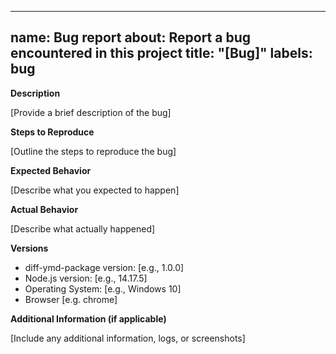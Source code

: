 
---
name: Bug report
about: Report a bug encountered in this project
title: "[Bug]"
labels: bug
---

 **Description**

[Provide a brief description of the bug]

**Steps to Reproduce**

[Outline the steps to reproduce the bug]

**Expected Behavior**

[Describe what you expected to happen]

**Actual Behavior**

[Describe what actually happened]

**Versions**

- diff-ymd-package version: [e.g., 1.0.0]
- Node.js version: [e.g., 14.17.5]
- Operating System: [e.g., Windows 10]
- Browser [e.g. chrome]

**Additional Information (if applicable)**

[Include any additional information, logs, or screenshots]
